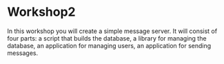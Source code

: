 # Workshop2
In this workshop you will create a simple message server. It will consist of four parts:      a script that builds the database,     a library for managing the database,     an application for managing users,     an application for sending messages.
